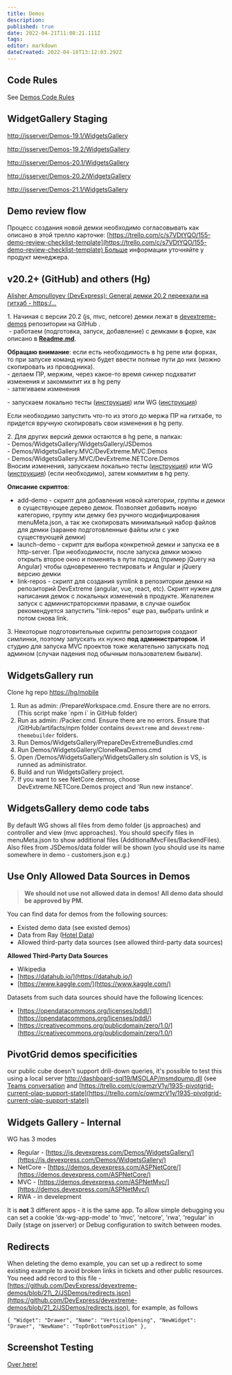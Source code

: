 ```yaml
---
title: Demos
description: 
published: true
date: 2022-04-21T11:08:21.111Z
tags: 
editor: markdown
dateCreated: 2022-04-18T13:12:03.292Z
---
```


## **Code Rules**

See [Demos Code Rules](https://devexpress.sharepoint.com/:w:/s/devextreme/EYfhf60Q1-xOn4yCH0TFMi4B1uunl-l8z1kUp3N78etmbg?e=oA6g7w)

## **WidgetGallery Staging**

[http://jsserver/Demos-19.1/WidgetsGallery](http://jsserver/Demos-19.1/WidgetsGallery)

[http://jsserver/Demos-19.2/WidgetsGallery](http://jsserver/Demos-19.2/WidgetsGallery)

[http://jsserver/Demos-20.1/WidgetsGallery](http://jsserver/Demos-20.1/WidgetsGallery)

[http://jsserver/Demos-20.2/WidgetsGallery](http://jsserver/Demos-20.2/WidgetsGallery)

[http://jsserver/Demos-21.1/WidgetsGallery](http://jsserver/Demos-21.1/WidgetsGallery)

## **Demo review flow**

Процесс создания новой демки необходимо согласовывать как описано в этой трелло карточке: [https://trello.com/c/s7VDtYQO/155-demo-review-checklist-template](https://trello.com/c/s7VDtYQO/155-demo-review-checklist-template) Больше информации уточняйте у продукт менеджера. 

## **v20.2+ (GitHub) and others (Hg)**

[Alisher Amonulloyev (DevExpress): General демки 20.2 переехали на гитхаб - https:/…](https://teams.microsoft.com/l/message/19:7a8fe7395a2d47288c29cfc421df6cbf@thread.skype/1596530619934?tenantId=e4d60396-9352-4ae8-b84c-e69244584fa4&groupId=8c31b3e5-5870-46b1-92a7-180d13b282ed&parentMessageId=1596530619934&teamName=DevExtreme&channelName=General&createdTime=1596530619934) 

1\. Начиная с версии 20.2 (js, mvc, netcore) демки лежат в [devextreme-demos](https://github.com/DevExpress/devextreme-demos/) репозитории на GitHub .   
 - работаем (подготовка, запуск, добавление) с демками в форке, как описано в [**Readme.md**](https://github.com/DevExpress/devextreme-demos/blob/20_2/README.md). 

**Обращаю внимание**: если есть необходимость в hg репе или форках, то при запуске команд нужно будет ввести полные пути до них (можно скопировать из проводника).  
\- делаем ПР, мержим, через какое-то время синкер подхватит изменения и закоммитит их в hg репу  
\- затягиваем изменения

\- запускаем локально тесты ([инструкция](https://teams.microsoft.com/l/entity/com.microsoft.teamspace.tab.wiki/tab::2bd851b6-bd63-41ab-bde1-8f1c9de4b600?context=%7B%22subEntityId%22%3A%22%7B%5C%22pageId%5C%22%3A12%2C%5C%22origin%5C%22%3A2%7D%22%2C%22channelId%22%3A%2219%3A7a8fe7395a2d47288c29cfc421df6cbf%40thread.skype%22%7D&tenantId=e4d60396-9352-4ae8-b84c-e69244584fa4)) или WG ([инструкция](https://teams.microsoft.com/l/entity/com.microsoft.teamspace.tab.wiki/tab::2bd851b6-bd63-41ab-bde1-8f1c9de4b600?context=%7B%22subEntityId%22%3A%22%7B%5C%22pageId%5C%22%3A93%2C%5C%22origin%5C%22%3A2%7D%22%2C%22channelId%22%3A%2219%3A7a8fe7395a2d47288c29cfc421df6cbf%40thread.skype%22%7D&tenantId=e4d60396-9352-4ae8-b84c-e69244584fa4))

Если необходимо запустить что-то из этого до мержа ПР на гитхабе, то придется вручную скопировать свои изменения в hg репу.

2\. Для других версий демки остаются в hg репе, в папках:  
\- Demos/WidgetsGallery/WidgetsGallery/JSDemos  
\- Demos/WidgetsGallery.MVC/DevExtreme.MVC.Demos  
\- Demos/WidgetsGallery.MVC/DevExtreme.NETCore.Demos  
Вносим изменения, запускаем локально тесты ([инструкция](https://teams.microsoft.com/l/entity/com.microsoft.teamspace.tab.wiki/tab::2bd851b6-bd63-41ab-bde1-8f1c9de4b600?context=%7B%22subEntityId%22%3A%22%7B%5C%22pageId%5C%22%3A12%2C%5C%22origin%5C%22%3A2%7D%22%2C%22channelId%22%3A%2219%3A7a8fe7395a2d47288c29cfc421df6cbf%40thread.skype%22%7D&tenantId=e4d60396-9352-4ae8-b84c-e69244584fa4)) или WG ([инструкция](https://teams.microsoft.com/l/entity/com.microsoft.teamspace.tab.wiki/tab::2bd851b6-bd63-41ab-bde1-8f1c9de4b600?context=%7B%22subEntityId%22%3A%22%7B%5C%22pageId%5C%22%3A93%2C%5C%22origin%5C%22%3A2%7D%22%2C%22channelId%22%3A%2219%3A7a8fe7395a2d47288c29cfc421df6cbf%40thread.skype%22%7D&tenantId=e4d60396-9352-4ae8-b84c-e69244584fa4)) (если необходимо), затем коммитим в hg репу.

**Описание скриптов**:

-   add-demo - скрипт для добавления новой категории, группы и демки в существующее дерево демок. Позволяет добавить новую категорию, группу или демку без ручного модифицирования menuMeta.json, а так же скопировать минимальный набор файлов для демки (заранее подготовленные файлы или с уже существующей демки)
-   launch-demo - скрипт для выбора конкретной демки и запуска ее в http-server. При необходимости, после запуска демки можно открыть второе окно и поменять в пути подход (пример jQuery на Angular) чтобы одновременно тестировать и Angular и jQuery версию демки
-   link-repos - скрипт для создания symlink в репозитории демки на репозиторий DevExtreme (angular, vue, react, etc). Скрипт нужен для написания демок с локальных изменений в продукте. Желателен запуск с администраторскими правами, в случае ошибок рекомендуется запустить "link-repos" еще раз, выбрать unlink и потом снова link.

3\. Некоторые подготовительные скрипты репозитория создают симлинки, поэтому запускать их нужно **под администратором**. И студию для запуска MVC проектов тоже желательно запускать под админом (случаи падения под обычным пользователем бывали). 

## **WidgetsGallery run**

Clone hg repo [https://hg/mobile](https://hg/mobile)

1.  Run as admin: /PrepareWorkspace.cmd. Ensure there are no errors. (This script make \`npm i\` in GitHub folder)
2.  Run as admin: /Packer.cmd. Ensure there are no errors. Ensure that /GitHub/artifacts/npm folder contains `devextreme` and `devextreme-themebuilder` folders.
3.  Run Demos/WidgetsGallery/PrepareDevExtremeBundles.cmd
4.  Run Demos/WidgetsGallery/CloneRwaDemos.cmd
5.  Open /Demos/WidgetsGallery/WidgetsGallery.sln solution is VS, is runned as administrator.
6.  Build and run WidgetsGallery project.
7.  If you want to see NetCore demos, choose DevExtreme.NETCore.Demos project and 'Run new instance'.

## **WidgetsGallery demo code tabs**

By default WG shows all files from demo folder (js approaches) and controller and view (mvc approaches). You should specify files in menuMeta.json to show additional files (AdditionalMvcFiles/BackendFiles). Also files from JSDemos/data folder will be shown (you should use its name somewhere in demo - customers.json e.g.)

## **Use Only Allowed Data Sources in Demos**

> **We should not use not allowed data in demos! All demo data should be approved by PM.**

You can find data for demos from the following sources:

-   Existed demo data (see existed demos)
-   Data from Ray ([Hotel Data](https://teams.microsoft.com/l/entity/com.microsoft.teamspace.tab.wiki/tab::2bd851b6-bd63-41ab-bde1-8f1c9de4b600?context=%7B%22subEntityId%22%3A%22%7B%5C%22pageId%5C%22%3A52%2C%5C%22sectionId%5C%22%3A166%2C%5C%22origin%5C%22%3A2%7D%22%2C%22channelId%22%3A%2219%3A7a8fe7395a2d47288c29cfc421df6cbf%40thread.skype%22%7D&tenantId=e4d60396-9352-4ae8-b84c-e69244584fa4))
-   Allowed third-party data sources (see allowed third-party data sources)

**Allowed Third-Party Data Sources**

-   Wikipedia
-   [https://datahub.io/](https://datahub.io/)
-   [https://www.kaggle.com/](https://www.kaggle.com/)

Datasets from such data sources should have the following licences:

-   [https://opendatacommons.org/licenses/pddl/](https://opendatacommons.org/licenses/pddl/)
-   [https://creativecommons.org/publicdomain/zero/1.0/](https://creativecommons.org/publicdomain/zero/1.0/)

## **PivotGrid demos specificities**

our public cube doesn't support drill-down queries, it's possible to test this using a local server [http://dashboard-sql19/MSOLAP/msmdpump.dll](http://dashboard-sql19/MSOLAP/msmdpump.dll) (see [Teams conversation](https://teams.microsoft.com/l/message/19:b6225178a53c47a4bf3edc5640abf924@thread.skype/1621859165241?tenantId=e4d60396-9352-4ae8-b84c-e69244584fa4&groupId=8c31b3e5-5870-46b1-92a7-180d13b282ed&parentMessageId=1621859165241&teamName=DevExtreme&channelName=Navigation%20Squad&createdTime=1621859165241) and [https://trello.com/c/owmzrV1y/1935-pivotgrid-current-olap-support-state](https://trello.com/c/owmzrV1y/1935-pivotgrid-current-olap-support-state))

## **Widgets Gallery - Internal**

WG has 3 modes

-   Regular - [https://js.devexpress.com/Demos/WidgetsGallery/](https://js.devexpress.com/Demos/WidgetsGallery/)
-   NetCore - [https://demos.devexpress.com/ASPNetCore/](https://demos.devexpress.com/ASPNetCore/)
-   MVC - [https://demos.devexpress.com/ASPNetMvc/](https://demos.devexpress.com/ASPNetMvc/)
-   RWA - in develepment

It is **not** 3 different apps - it is the same app. To allow simple debugging you can set a cookie 'dx-wg-app-mode' to 'mvc', 'netcore', 'rwa', 'regular' in Daily (stage on jsserver) or Debug configuration to switch between modes.

## **Redirects**

When deleting the demo example, you can set up a redirect to some existing example to avoid broken links in tickets and other public resources. You need add record to this file - [https://github.com/DevExpress/devextreme-demos/blob/21\_2/JSDemos/redirects.json](https://github.com/DevExpress/devextreme-demos/blob/21_2/JSDemos/redirects.json), for example, as follows

```plaintext
{​​​​​​​​ "Widget": "Drawer", "Name": "VerticalOpening", "NewWidget": "Drawer", "NewName": "TopOrBottomPosition" }​​​​​​​​,
```

## **Screenshot Testing**

[Over here!](https://teams.microsoft.com/l/entity/com.microsoft.teamspace.tab.wiki/tab::2bd851b6-bd63-41ab-bde1-8f1c9de4b600?context=%7B%22subEntityId%22%3A%22%7B%5C%22pageId%5C%22%3A93%2C%5C%22sectionId%5C%22%3A177%2C%5C%22origin%5C%22%3A2%7D%22%2C%22channelId%22%3A%2219%3A7a8fe7395a2d47288c29cfc421df6cbf%40thread.skype%22%7D&tenantId=e4d60396-9352-4ae8-b84c-e69244584fa4)